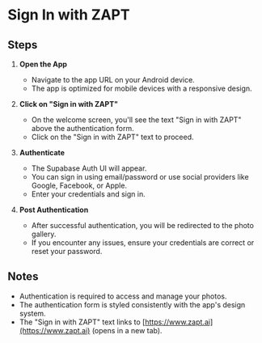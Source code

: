 # Sign In with ZAPT

## Steps

1. **Open the App**

   - Navigate to the app URL on your Android device.
   - The app is optimized for mobile devices with a responsive design.

2. **Click on "Sign in with ZAPT"**

   - On the welcome screen, you'll see the text "Sign in with ZAPT" above the authentication form.
   - Click on the "Sign in with ZAPT" text to proceed.

3. **Authenticate**

   - The Supabase Auth UI will appear.
   - You can sign in using email/password or use social providers like Google, Facebook, or Apple.
   - Enter your credentials and sign in.

4. **Post Authentication**

   - After successful authentication, you will be redirected to the photo gallery.
   - If you encounter any issues, ensure your credentials are correct or reset your password.

## Notes

- Authentication is required to access and manage your photos.
- The authentication form is styled consistently with the app's design system.
- The "Sign in with ZAPT" text links to [https://www.zapt.ai](https://www.zapt.ai) (opens in a new tab).
